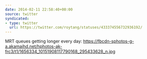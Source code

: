 ```yaml
---
date: 2014-02-11 22:58:40+00:00
source: twitter
syndicated:
- type: twitter
  url: https://twitter.com/roytang/statuses/433374556732936192/
---
```


MRT queues getting longer every day: https://fbcdn-sphotos-g-a.akamaihd.net/hphotos-ak-frc3/t1/1656334_10151908117790168_295433628_n.jpg